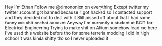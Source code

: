 Hey I'm Ethan
Follow me @oimononion on everything
Except twitter my twitter account got banned because it got hacked so I contacted support and they decided not to deal with it
Still pissed off about that I had some funny ass shit on that account
Anyway I'm currently a student at BCIT for Electrical Engineering
Trying to make shit on Altium somehow lead me here
I've used this website before tho for some terreria modding I did in high school
It was kinda shitty tho so I never uploaded it
